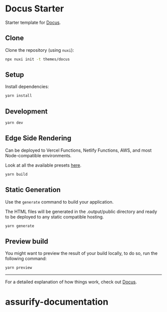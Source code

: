 # Docus Starter

Starter template for [Docus](https://docus.dev).

## Clone

Clone the repository (using `nuxi`):

```bash
npx nuxi init -t themes/docus
```

## Setup

Install dependencies:

```bash
yarn install
```

## Development

```bash
yarn dev
```

## Edge Side Rendering

Can be deployed to Vercel Functions, Netlify Functions, AWS, and most Node-compatible environments.

Look at all the available presets [here](https://v3.nuxtjs.org/guide/deploy/presets).

```bash
yarn build
```

## Static Generation

Use the `generate` command to build your application.

The HTML files will be generated in the .output/public directory and ready to be deployed to any static compatible hosting.

```bash
yarn generate
```

## Preview build

You might want to preview the result of your build locally, to do so, run the following command:

```bash
yarn preview
```

---

For a detailed explanation of how things work, check out [Docus](https://docus.dev).
# assurify-documentation
